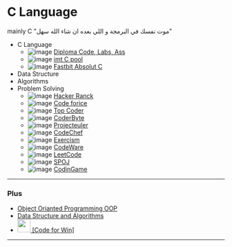 # C Language
mainly C "موت نفسك في البرمجة و اللي بعده ان شاء الله سهل"
* C Language
	- ![image](https://progress-bar.dev/100/?scale=100&title=Prob&suffix=&width=100&color=ff00ff) [Diploma Code, Labs, Ass](https://github.com/mohmed-ahmed-01097/C_Examples)
	- ![image](https://progress-bar.dev/100/?scale=100&title=Prob&suffix=&width=100&color=ff00ff) [imt C pool](https://github.com/mohmed-ahmed-01097/C_Examples/tree/imt/06%20-%20Review/03%20-%20IMT%20C%20Pool)
	- ![image](https://progress-bar.dev/100/?scale=100&title=Prob&suffix=&width=100&color=ff00ff) [Fastbit Absolut C](https://github.com/mohmed-ahmed-01097/C_Examples/tree/imt/06%20-%20Review/04-%20Udemy%20Advanced%20C)
* Data Structure
* Algorithms 
* Problem Solving 
	- ![image](https://progress-bar.dev/0/?scale=100&title=Prob&suffix=&width=100&color=ff00ff) [Hacker Ranck](https://www.hackerrank.com/dashboard)
	- ![image](https://progress-bar.dev/0/?scale=100&title=Prob&suffix=&width=100&color=ff00ff) [Code forice]()
	- ![image](https://progress-bar.dev/0/?scale=100&title=Prob&suffix=&width=100&color=ff00ff) [Top Coder](https://www.topcoder.com/challenges)
	- ![image](https://progress-bar.dev/0/?scale=100&title=Prob&suffix=&width=100&color=ff00ff) [CoderByte](https://www.coderbyte.com/)
	- ![image](https://progress-bar.dev/0/?scale=100&title=Prob&suffix=&width=100&color=ff00ff) [Projecteuler](https://projecteuler.net/)
	- ![image](https://progress-bar.dev/0/?scale=100&title=Prob&suffix=&width=100&color=ff00ff) [CodeChef](https://www.codechef.com/)
	- ![image](https://progress-bar.dev/0/?scale=100&title=Prob&suffix=&width=100&color=ff00ff) [Exercism](https://exercism.org/)
	- ![image](https://progress-bar.dev/0/?scale=100&title=Prob&suffix=&width=100&color=ff00ff) [CodeWare](https://www.codewars.com/)
	- ![image](https://progress-bar.dev/0/?scale=100&title=Prob&suffix=&width=100&color=ff00ff) [LeetCode](https://leetcode.com/)
	- ![image](https://progress-bar.dev/0/?scale=100&title=Prob&suffix=&width=100&color=ff00ff) [SPOJ](https://www.spoj.com/)
	- ![image](https://progress-bar.dev/0/?scale=100&title=Prob&suffix=&width=100&color=ff00ff) [CodinGame](https://www.codingame.com/start)
---
### Plus
- [Object Orianted Programming OOP]()
- [Data Structure and Algorithms]()
- [<img src="https://user-images.githubusercontent.com/54512541/221432607-50d70804-ee12-4997-97cb-3c298d2ccccf.png" height=30> [Code for Win]](https://codeforwin.org/c-programming/basic-programming-practice-problems)
---
